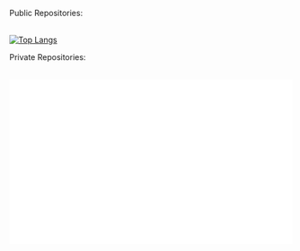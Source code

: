 Public Repositories:
<br /><br />

[![Top Langs](https://github-readme-stats.vercel.app/api/top-langs/?username=chrisjonesonline&layout=compact)](https://github.com/anuraghazra/github-readme-stats)

Private Repositories:
<br /><br />

![](https://raw.githubusercontent.com/chrisjonesonline/github-stats/master/generated/languages.svg)
